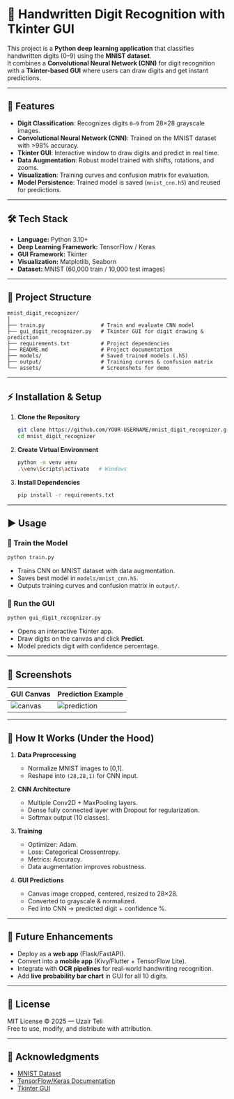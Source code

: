 # 🔢 Handwritten Digit Recognition with Tkinter GUI

This project is a **Python deep learning application** that classifies handwritten digits (0–9) using the **MNIST dataset**.  
It combines a **Convolutional Neural Network (CNN)** for digit recognition with a **Tkinter-based GUI** where users can draw digits and get instant predictions.

---

## 🚀 Features

- **Digit Classification**: Recognizes digits `0–9` from 28×28 grayscale images.  
- **Convolutional Neural Network (CNN)**: Trained on the MNIST dataset with >98% accuracy.  
- **Tkinter GUI**: Interactive window to draw digits and predict in real time.  
- **Data Augmentation**: Robust model trained with shifts, rotations, and zooms.  
- **Visualization**: Training curves and confusion matrix for evaluation.  
- **Model Persistence**: Trained model is saved (`mnist_cnn.h5`) and reused for predictions.

---

## 🛠️ Tech Stack

- **Language:** Python 3.10+  
- **Deep Learning Framework:** TensorFlow / Keras  
- **GUI Framework:** Tkinter  
- **Visualization:** Matplotlib, Seaborn  
- **Dataset:** MNIST (60,000 train / 10,000 test images)  

---

## 📂 Project Structure

```
mnist_digit_recognizer/
│
├── train.py                  # Train and evaluate CNN model
├── gui_digit_recognizer.py   # Tkinter GUI for digit drawing & prediction
├── requirements.txt          # Project dependencies
├── README.md                 # Project documentation
├── models/                   # Saved trained models (.h5)
├── output/                   # Training curves & confusion matrix
└── assets/                   # Screenshots for demo
```

---

## ⚡ Installation & Setup

1. **Clone the Repository**
   ```bash
   git clone https://github.com/YOUR-USERNAME/mnist_digit_recognizer.git
   cd mnist_digit_recognizer
   ```

2. **Create Virtual Environment**
   ```bash
   python -m venv venv
   .\venv\Scripts\activate   # Windows
   ```

3. **Install Dependencies**
   ```bash
   pip install -r requirements.txt
   ```

---

## ▶️ Usage

### 🔹 Train the Model
```bash
python train.py
```

- Trains CNN on MNIST dataset with data augmentation.  
- Saves best model in `models/mnist_cnn.h5`.  
- Outputs training curves and confusion matrix in `output/`.  

### 🔹 Run the GUI
```bash
python gui_digit_recognizer.py
```

- Opens an interactive Tkinter app.  
- Draw digits on the canvas and click **Predict**.  
- Model predicts digit with confidence percentage.  

---

## 📸 Screenshots

| GUI Canvas | Prediction Example |
|------------|---------------------|
| ![canvas](assets/screenshot_gui.png) | ![prediction](assets/screenshot_prediction.png) |

---

## 🧩 How It Works (Under the Hood)

1. **Data Preprocessing**  
   - Normalize MNIST images to [0,1].  
   - Reshape into `(28,28,1)` for CNN input.  

2. **CNN Architecture**  
   - Multiple Conv2D + MaxPooling layers.  
   - Dense fully connected layer with Dropout for regularization.  
   - Softmax output (10 classes).  

3. **Training**  
   - Optimizer: Adam.  
   - Loss: Categorical Crossentropy.  
   - Metrics: Accuracy.  
   - Data augmentation improves robustness.  

4. **GUI Predictions**  
   - Canvas image cropped, centered, resized to 28×28.  
   - Converted to grayscale & normalized.  
   - Fed into CNN → predicted digit + confidence %.  

---

## 🔮 Future Enhancements

- Deploy as a **web app** (Flask/FastAPI).  
- Convert into a **mobile app** (Kivy/Flutter + TensorFlow Lite).  
- Integrate with **OCR pipelines** for real-world handwriting recognition.  
- Add **live probability bar chart** in GUI for all 10 digits.  

---

## 📜 License

MIT License © 2025 — Uzair Teli  
Free to use, modify, and distribute with attribution.

---

## 🤝 Acknowledgments

- [MNIST Dataset](http://yann.lecun.com/exdb/mnist/)  
- [TensorFlow/Keras Documentation](https://www.tensorflow.org/)  
- [Tkinter GUI](https://docs.python.org/3/library/tkinter.html)
